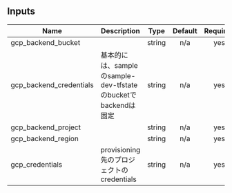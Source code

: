 ## Inputs

| Name | Description | Type | Default | Required |
|------|-------------|:----:|:-----:|:-----:|
| gcp\_backend\_bucket |  | string | n/a | yes |
| gcp\_backend\_credentials | 基本的には、sampleのsample-dev-tfstateのbucketでbackendは固定 | string | n/a | yes |
| gcp\_backend\_project |  | string | n/a | yes |
| gcp\_backend\_region |  | string | n/a | yes |
| gcp\_credentials | provisioning先のプロジェクトのcredentials | string | n/a | yes |


